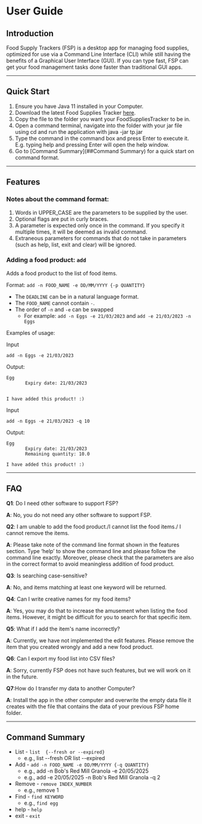# User Guide

## Introduction

Food Supply Trackers (FSP) is a desktop app for managing food supplies, optimized for use via a Command Line Interface (CLI) while still having the benefits of a Graphical User Interface (GUI). If you can type fast, FSP can get your food management tasks done faster than traditional GUI apps.

---
## Quick Start

1. Ensure you have Java 11 installed in your Computer.
2. Download the latest Food Supplies Tracker [here](https://github.com/AY2223S2-CS2113-W13-3/tp/releases).
3. Copy the file to the folder you want your FoodSuppliesTracker to be in. 
4. Open a command terminal, navigate into the folder with your jar file using cd and run the application with java -jar tp.jar
5. Type the command in the command box and press Enter to execute it. E.g. typing help and pressing Enter will open the help window.
6. Go to [Command Summary](##Command Summary) for a quick start on command format.

---

## Features 

### Notes about the command format:
1. Words in UPPER_CASE are the parameters to be supplied by the user.
2. Optional flags are put in curly braces.
3. A parameter is expected only once in the command. If you specify it multiple times, it will be deemed as invalid command.
4. Extraneous parameters for commands that do not take in parameters (such as help, list, exit and clear) will be ignored.

### Adding a food product: `add`
Adds a food product to the list of food items.

Format: `add -n FOOD_NAME -e DD/MM/YYYY {-p QUANTITY}`

* The `DEADLINE` can be in a natural language format.
* The `FOOD_NAME` cannot contain `-`.
* The order of `-n` and `-e` can be swapped
  * For example: `add -n Eggs -e 21/03/2023` and `add -e 21/03/2023 -n Eggs` 

Examples of usage: 

Input

`add -n Eggs -e 21/03/2023`

Output:
```
Egg
       Expiry date: 21/03/2023


I have added this product! :)
```

Input

`add -n Eggs -e 21/03/2023 -q 10`

Output:
```
Egg
       Expiry date: 21/03/2023
       Remaining quantity: 10.0

I have added this product! :)
```
---

## FAQ

**Q1**: Do I need other software to support FSP?

**A**: No, you do not need any other software to support FSP.

**Q2**: I am unable to add the food product./I cannot list the food items./ I cannot remove the items.

**A**: Please take note of the command line format shown in the features section. Type ‘help’ to show the command line and please follow the command line exactly. Moreover, please check that the parameters are also in the correct format to avoid meaningless addition of food product.

**Q3**: Is searching case-sensitive?

**A**: No, and items matching at least one keyword will be returned.

**Q4**: Can I write creative names for my food items?

**A**: Yes, you may do that to increase the amusement when listing the food items. However, it might be difficult for you to search for that specific item.

**Q5**: What if I add the item's name incorrectly?

**A**: Currently, we have not implemented the edit features. Please remove the item that you created wrongly and add a new food product.

**Q6**: Can I export my food list into CSV files?

**A**: Sorry, currently FSP does not have such features, but we will work on it in the future.

**Q7**:How do I transfer my data to another Computer?

**A**: Install the app in the other computer and overwrite the empty data file it creates with the file that contains the data of your previous FSP home folder.

---

## Command Summary

* List - `list  {--fresh or --expired}`
  * e.g., list --fresh OR list --expired
* Add - `add -n FOOD_NAME -e DD/MM/YYYY {-q QUANTITY}`
  * e.g., add -n Bob's Red Mill Granola -e 20/05/2025
  * e.g., add -e 20/05/2025 -n Bob's Red Mill Granola -q 2
* Remove - `remove INDEX_NUMBER`
  * e.g., remove 1
* Find - `find KEYWORD`
  * e.g., `find egg`
* help - `help`
* exit - `exit`




